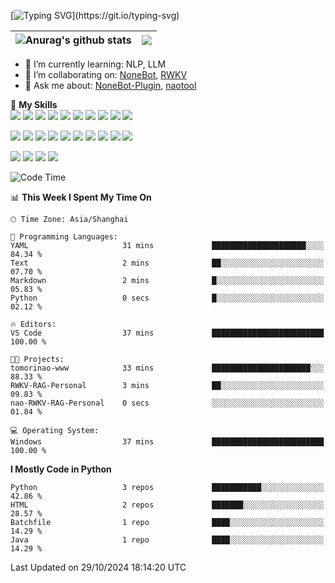 [![Typing SVG](https://readme-typing-svg.herokuapp.com?size=25&duration=2500&color=blue&vCenter=true&width=400&height=40&lines=Hi!I'm+tomorinao-www~~~~~~;I+like+ACG~~~~~~)](https://git.io/typing-svg)

| <img align="" src="https://github-readme-stats.vercel.app/api?username=tomorinao-www&show_icons=true&include_all_commits=true&hide_border=true" alt="Anurag's github stats" /> | <img align="" src="https://github-readme-stats.vercel.app/api/top-langs/?username=tomorinao-www&layout=compact&hide_border=true" /> |
| ------------------------------------------------------------------------------------------------------------------------------------------------------------------------------ | ----------------------------------------------------------------------------------------------------------------------------------- |

- 🌱 I’m currently learning: NLP, LLM
- 👯 I’m collaborating on: [NoneBot](https://github.com/nonebot), [RWKV](https://rwkv.cn)
- 💬 Ask me about: [NoneBot-Plugin](https://github.com/nonebot), [naotool](https://github.com/naotool)

🌟 **My Skills**  
![](https://img.shields.io/badge/-Python-3e74a2?style=&logo=Python&logoColor=fff)
![](https://img.shields.io/badge/-FastAPI-009688?style=&logo=FastAPI&logoColor=fff)
![](https://img.shields.io/badge/-pypi-3775A9?style=&logo=pypi&logoColor=fff)
![](https://img.shields.io/badge/-renpy-FF7F7F?style=&logo=renpy&logoColor=fff)
![](https://img.shields.io/badge/-wxapp-47A248?style=&logo=JavaScript&logoColor=fff)
![](https://img.shields.io/badge/-Vue-4fc08d?style=&logo=Vue.js&logoColor=fff)
![](https://img.shields.io/badge/-JavaScript-3178C6?style=&logo=JavaScript&logoColor=fff)
![](https://img.shields.io/badge/-Node.js-47A248?style=&logo=Node.js&logoColor=fff)
![](https://img.shields.io/badge/-C%23-000000?style=&logo=sharp&logoColor=fff)
![](https://img.shields.io/badge/-Unity-000000?style=&logo=Unity&logoColor=fff)

![](https://img.shields.io/badge/-Linux-000000?style=&logo=Linux&logoColor=fff)
![](https://img.shields.io/badge/-Docker-2496ED?style=&logo=Docker&logoColor=fff)
![](https://img.shields.io/badge/-GitHub%20Actions-2088FF?style=&logo=GitHubActions&logoColor=fff)
![](https://img.shields.io/badge/-Redis-DC382D?style=&logo=Redis&logoColor=fff)
![](https://img.shields.io/badge/-MySQL-2496ED?style=&logo=MySQL&logoColor=fff)
![](https://img.shields.io/badge/-PostgreSQL-4169E1?style=&logo=PostgreSQL&logoColor=fff)
![](https://img.shields.io/badge/-MongoDB-47A248?style=&logo=MongoDB&logoColor=fff)
![](https://img.shields.io/badge/-SQLite-003B57?style=&logo=SQLite&logoColor=fff)
![](https://img.shields.io/badge/-elasticsearch-005571?style=&logo=elasticsearch&logoColor=fff)
![](https://img.shields.io/badge/-rabbitmq-FF6600?style=&logo=rabbitmq&logoColor=fff)

![](https://img.shields.io/badge/-Java-666?style=&logo=Java&logoColor=fff)
![](https://img.shields.io/badge/-Spring-6DB33F?style=&logo=Spring&logoColor=fff)
![](https://img.shields.io/badge/-SpringBoot-6DB33F?style=&logo=SpringBoot&logoColor=fff)
![](https://img.shields.io/badge/-SpringCloud-6DB33F?style=&logo=Spring&logoColor=fff)

<!-- ![Code Time](http://img.shields.io/badge/CodeTime-666hrs%20666mins-blue) -->

<!--START_SECTION:waka-->
![Code Time](http://img.shields.io/badge/Code%20Time-37%20mins-blue)

📊 **This Week I Spent My Time On** 

```text
🕑︎ Time Zone: Asia/Shanghai

💬 Programming Languages: 
YAML                     31 mins             █████████████████████░░░░   84.34 % 
Text                     2 mins              ██░░░░░░░░░░░░░░░░░░░░░░░   07.70 % 
Markdown                 2 mins              █░░░░░░░░░░░░░░░░░░░░░░░░   05.83 % 
Python                   0 secs              █░░░░░░░░░░░░░░░░░░░░░░░░   02.12 % 

🔥 Editors: 
VS Code                  37 mins             █████████████████████████   100.00 % 

🐱‍💻 Projects: 
tomorinao-www            33 mins             ██████████████████████░░░   88.33 % 
RWKV-RAG-Personal        3 mins              ██░░░░░░░░░░░░░░░░░░░░░░░   09.83 % 
nao-RWKV-RAG-Personal    0 secs              ░░░░░░░░░░░░░░░░░░░░░░░░░   01.84 % 

💻 Operating System: 
Windows                  37 mins             █████████████████████████   100.00 % 
```

**I Mostly Code in Python** 

```text
Python                   3 repos             ███████████░░░░░░░░░░░░░░   42.86 % 
HTML                     2 repos             ███████░░░░░░░░░░░░░░░░░░   28.57 % 
Batchfile                1 repo              ████░░░░░░░░░░░░░░░░░░░░░   14.29 % 
Java                     1 repo              ████░░░░░░░░░░░░░░░░░░░░░   14.29 % 
```




 Last Updated on 29/10/2024 18:14:20 UTC
<!--END_SECTION:waka-->
